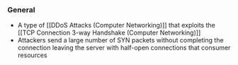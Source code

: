 ### General
- A type of [[DDoS Attacks (Computer Networking)]] that exploits the [[TCP Connection 3-way Handshake (Computer Networking)]]
- Attackers send a large number of SYN packets without completing the connection leaving the server with half-open connections that consumer resources
